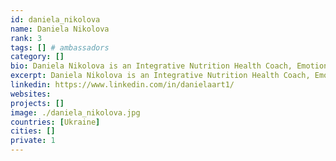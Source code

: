 ```yaml
---
id: daniela_nikolova
name: Daniela Nikolova
rank: 3
tags: [] # ambassadors
category: []
bio: Daniela Nikolova is an Integrative Nutrition Health Coach, Emotional and Spiritual Intelligence Guide, Intuitive Personal and Business Advisor who combines her knowledge and natural gifts in different therapies and healing modalities in order to assist others achieve balance, awareness and alignment on all levels and areas of their lives. Her journey began back in 2008 when she was faced with numerous health challenges. She sees that phase of her life as one of her biggest blessings where she learned the true value of life, love, compassion and gratitude. It was during her time of healing through awareness, energy and alternative medicine when she discovered her true life purpose and desire to helping others and guiding them towards living life on purpose and truth. Daniela is passionate about contribution and is currently involved in few voluntary projects worldwide. She believes that we are here to create Heaven on Earth through finding balance between our intellect and heart wisdom, our skills and intuition. Her recipe for achieving and reaching any goal in life is a starting point. Love followed by intention setting+ action + consistency and faith. Daniela follows a vegan diet, loves dancing, loves life. Company life coach & spiritual healer fell in love with Threefold Why do I believe in ThreeFold? How can I not believe as I know the heart of ThreeFold is pure love . The core of the people , the vision ... ThreeFold is not a revolutionary but rather evolutionary movement that needs to flood the world with love and light . This needs to happen as we all seek growth as a collective consciousness. ThreeFold for me is a heart based foundation which comes from love and is built from love for love , peace and equality.
excerpt: Daniela Nikolova is an Integrative Nutrition Health Coach, Emotional and Spiritual Intelligence Guide, Intuitive Personal and Business Advisor.
linkedin: https://www.linkedin.com/in/danielaart1/
websites: 
projects: []
image: ./daniela_nikolova.jpg
countries: [Ukraine]
cities: []
private: 1
---
```

